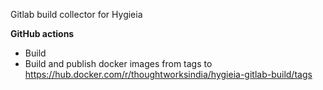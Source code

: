 Gitlab build collector for Hygieia

**GitHub actions**
- Build
- Build and publish docker images from tags to https://hub.docker.com/r/thoughtworksindia/hygieia-gitlab-build/tags
